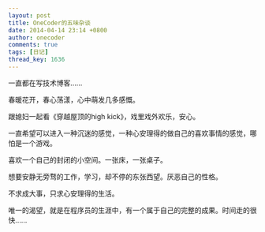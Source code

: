 ```yaml
---
layout: post
title: OneCoder的五味杂谈
date: 2014-04-14 23:14 +0800
author: onecoder
comments: true
tags: [日记]
thread_key: 1636
---
```

一直都在写技术博客……

春暖花开，春心荡漾，心中萌发几多感慨。

跟媳妇一起看《穿越屋顶的high kick》，戏里戏外欢乐，安心。

一直希望可以进入一种沉迷的感觉，一种心安理得的做自己的喜欢事情的感觉，哪怕是一个游戏。

喜欢一个自己的封闭的小空间。一张床，一张桌子。

想要安静无旁骛的工作，学习，却不停的东张西望。厌恶自己的性格。

不求成大事，只求心安理得的生活。

唯一的渴望，就是在程序员的生涯中，有一个属于自己的完整的成果。时间走的很快……